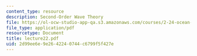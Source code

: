 ```yaml
---
content_type: resource
description: Second-Order Wave Theory
file: https://ol-ocw-studio-app-qa.s3.amazonaws.com/courses/2-24-ocean-wave-interaction-with-ships-and-offshore-energy-systems-13-022-spring-2002/2d99ee6e9e2642240744c6799f5f427e_lecture22.pdf
file_type: application/pdf
resourcetype: Document
title: lecture22.pdf
uid: 2d99ee6e-9e26-4224-0744-c6799f5f427e
---
```

